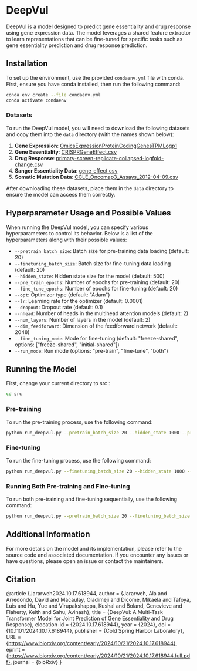 
# DeepVul

DeepVul is a model designed to predict gene essentiality and drug response using gene expression data. The model leverages a shared feature extractor to learn representations that can be fine-tuned for specific tasks such as gene essentiality prediction and drug response prediction.

## Installation

To set up the environment, use the provided `condaenv.yml` file with conda. First, ensure you have conda installed, then run the following command:

```bash
conda env create --file condaenv.yml
conda activate condaenv
```
### Datasets

To run the DeepVul model, you will need to download the following datasets and copy them into the `data` directory (with the names shown below):

1. **Gene Expression**: [OmicsExpressionProteinCodingGenesTPMLogp1](https://depmap.org/portal/data_page/?tab=allData&releasename=DepMap%20Public%2024Q2&filename=OmicsExpressionProteinCodingGenesTPMLogp1.csv)
2. **Gene Essentiality**: [CRISPRGeneEffect.csv](https://depmap.org/portal/data_page/?tab=allData&releasename=DepMap%20Public%2024Q2&filename=CRISPRGeneEffect.csv)
3. **Drug Response**: [primary-screen-replicate-collapsed-logfold-change.csv](https://depmap.org/portal/data_page/?tab=allData&releasename=PRISM%20Repurposing%2019Q4&filename=primary-screen-replicate-collapsed-logfold-change.csv)
4. **Sanger Essentiality Data**: [gene_effect.csv](https://depmap.org/portal/data_page/?tab=allData&releasename=Sanger%20CRISPR%20(Project%20Score%2C%20CERES)&filename=gene_effect.csv)
5. **Somatic Mutation Data**: [CCLE_Oncomap3_Assays_2012-04-09.csv](https://depmap.org/portal/data_page/?tab=allData&releasename=Oncomap%20mutations&filename=CCLE_Oncomap3_Assays_2012-04-09.csv)

After downloading these datasets, place them in the `data` directory to ensure the model can access them correctly.
## Hyperparameter Usage and Possible Values

When running the DeepVul model, you can specify various hyperparameters to control its behavior. Below is a list of the hyperparameters along with their possible values:

- `--pretrain_batch_size`: Batch size for pre-training data loading (default: 20)
- `--finetuning_batch_size`: Batch size for fine-tuning data loading (default: 20)
- `--hidden_state`: Hidden state size for the model (default: 500)
- `--pre_train_epochs`: Number of epochs for pre-training (default: 20)
- `--fine_tune_epochs`: Number of epochs for fine-tuning (default: 20)
- `--opt`: Optimizer type (default: "Adam")
- `--lr`: Learning rate for the optimizer (default: 0.0001)
- `--dropout`: Dropout rate (default: 0.1)
- `--nhead`: Number of heads in the multihead attention models (default: 2)
- `--num_layers`: Number of layers in the model (default: 2)
- `--dim_feedforward`: Dimension of the feedforward network (default: 2048)
- `--fine_tuning_mode`: Mode for fine-tuning (default: "freeze-shared", options: ["freeze-shared", "initial-shared"])
- `--run_mode`: Run mode (options: "pre-train", "fine-tune", "both")

## Running the Model
First, change your current directory to src :

```bash
cd src
```

### Pre-training

To run the pre-training process, use the following command:

```bash
python run_deepvul.py --pretrain_batch_size 20 --hidden_state 1000 --pre_train_epochs 20 --opt "Adam" --lr 0.0005 --dropout 0.2 --nhead 4 --num_layers 2 --dim_feedforward 1024 --run_mode pre-train
```

### Fine-tuning

To run the fine-tuning process, use the following command:

```bash
python run_deepvul.py --finetuning_batch_size 20 --hidden_state 1000 --fine_tune_epochs 20 --opt "Adam" --lr 0.0005 --dropout 0.2 --nhead 4 --num_layers 2 --dim_feedforward 1024 --fine_tuning_mode "freeze-shared" --run_mode fine-tune
```

### Running Both Pre-training and Fine-tuning

To run both pre-training and fine-tuning sequentially, use the following command:

```bash
python run_deepvul.py --pretrain_batch_size 20 --finetuning_batch_size 20 --hidden_state 1000 --pre_train_epochs 20 --fine_tune_epochs 20 --opt "Adam" --lr 0.0005 --dropout 0.2 --nhead 4 --num_layers 2 --dim_feedforward 1024 --fine_tuning_mode "freeze-shared" --run_mode both
```

## Additional Information

For more details on the model and its implementation, please refer to the source code and associated documentation. If you encounter any issues or have questions, please open an issue or contact the maintainers.


## Citation

@article {Jararweh2024.10.17.618944,
	author = {Jararweh, Ala and Arredondo, David and Macaulay, Oladimeji and Dicome, Mikaela and Tafoya, Luis and Hu, Yue and Virupakshappa, Kushal and Boland, Genevieve and Flaherty, Keith and Sahu, Avinash},
	title = {DeepVul: A Multi-Task Transformer Model for Joint Prediction of Gene Essentiality and Drug Response},
	elocation-id = {2024.10.17.618944},
	year = {2024},
	doi = {10.1101/2024.10.17.618944},
	publisher = {Cold Spring Harbor Laboratory},
	URL = {https://www.biorxiv.org/content/early/2024/10/21/2024.10.17.618944},
	eprint = {https://www.biorxiv.org/content/early/2024/10/21/2024.10.17.618944.full.pdf},
	journal = {bioRxiv}
}

